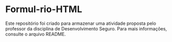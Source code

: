 # Formul-rio-HTML
Este repositório foi criado para armazenar uma atividade proposta pelo professor da disciplina de Desenvolvimento Seguro. Para mais informações, consulte o arquivo README.
